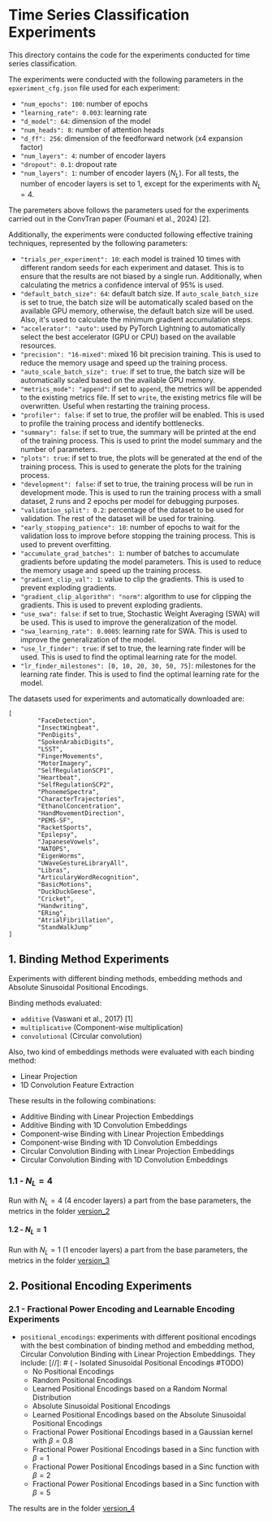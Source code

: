 
# Time Series Classification Experiments

This directory contains the code for the experiments conducted for time series classification.

The experiments were conducted with the following parameters in the `epxeriment_cfg.json` file used for each experiment:

- `"num_epochs": 100`: number of epochs
- `"learning_rate": 0.003`: learning rate
- `"d_model": 64`: dimension of the model
- `"num_heads": 8`: number of attention heads
- `"d_ff": 256`: dimension of the feedforward network (x4 expansion factor)
- `"num_layers": 4`: number of encoder layers
- `"dropout": 0.1`: dropout rate
- `"num_layers": 1`: number of encoder layers ($N_L$). For all tests, the number of encoder layers is set to 1, except for the experiments with $N_L=4$.

The paremeters above follows the parameters used for the experiments carried out in the ConvTran paper (Foumani et al., 2024) [2].

Additionally, the experiments were conducted following effective training techniques, represented by the following parameters:

- `"trials_per_experiment": 10`: each model is trained 10 times with different random seeds for each experiment and dataset.
This is to ensure that the results are not biased by a single run. Additionally, when calculating the metrics a confidence interval of 95% is used.
- `"default_batch_size": 64`: default batch size. If `auto_scale_batch_size` is set to true, the batch size will be automatically scaled based on the available GPU memory,
otherwise, the default batch size will be used. Also, it's used to calculate the minimum gradient accumulation steps.
- `"accelerator": "auto"`: used by PyTorch Lightning to automatically select the best accelerator (GPU or CPU) based on the available resources.
- `"precision": "16-mixed"`: mixed 16 bit precision training. This is used to reduce the memory usage and speed up the training process.
- `"auto_scale_batch_size": true`: if set to true, the batch size will be automatically scaled based on the available GPU memory.
- `"metrics_mode": "append"`: if set to `append`, the metrics will be appended to the existing metrics file. If set to `write`, the existing metrics file will be overwritten.
Useful when restarting the training process.
- `"profiler": false`: if set to true, the profiler will be enabled. This is used to profile the training process and identify bottlenecks.
- `"summary": false`: if set to true, the summary will be printed at the end of the training process. This is used to print the model summary and the number of parameters.
- `"plots": true`: if set to true, the plots will be generated at the end of the training process. This is used to generate the plots for the training process.
- `"development": false`: if set to true, the training process will be run in development mode. This is used to run the training process with a small dataset, 2 runs and 2 epochs per model for debugging purposes.
- `"validation_split": 0.2`: percentage of the dataset to be used for validation. The rest of the dataset will be used for training.
- `"early_stopping_patience": 10`: number of epochs to wait for the validation loss to improve before stopping the training process. This is used to prevent overfitting.
- `"accumulate_grad_batches": 1`: number of batches to accumulate gradients before updating the model parameters. This is used to reduce the memory usage and speed up the training process.
- `"gradient_clip_val": 1`: value to clip the gradients. This is used to prevent exploding gradients.
- `"gradient_clip_algorithm": "norm"`: algorithm to use for clipping the gradients. This is used to prevent exploding gradients.
- `"use_swa": false`: if set to true, Stochastic Weight Averaging (SWA) will be used. This is used to improve the generalization of the model.
- `"swa_learning_rate": 0.0005`: learning rate for SWA. This is used to improve the generalization of the model.
- `"use_lr_finder": true`: if set to true, the learning rate finder will be used. This is used to find the optimal learning rate for the model.
- `"lr_finder_milestones": [0, 10, 20, 30, 50, 75]`: milestones for the learning rate finder. This is used to find the optimal learning rate for the model.

The datasets used for experiments and automatically downloaded are:

```
[
        "FaceDetection",
        "InsectWingbeat",
        "PenDigits",
        "SpokenArabicDigits",
        "LSST",
        "FingerMovements",
        "MotorImagery",
        "SelfRegulationSCP1",
        "Heartbeat",
        "SelfRegulationSCP2",
        "PhonemeSpectra",
        "CharacterTrajectories",
        "EthanolConcentration",
        "HandMovementDirection",
        "PEMS-SF",
        "RacketSports",
        "Epilepsy",
        "JapaneseVowels",
        "NATOPS",
        "EigenWorms",
        "UWaveGestureLibraryAll",
        "Libras",
        "ArticularyWordRecognition",
        "BasicMotions",
        "DuckDuckGeese",
        "Cricket",
        "Handwriting",
        "ERing",
        "AtrialFibrillation",
        "StandWalkJump"
]
```

<!-- #TODO: Each model has the parameters in the `models_cfg.json` file used for each experiment, which includes a list of the model architectures with the kind of attention, binding method, embedding method and positional encoding method used for the experiment.)-->
<!-- (This 4 parameters can be just a string or dictionary with the key type and any extra arguments for that component, e.g. `{"type": "convolutional", "kernel_size": 3}` for a convolutional binding method with a kernel size of 3.)-->

## 1. Binding Method Experiments

Experiments with different binding methods, embedding methods and Absolute Sinusoidal Positional Encodings.

Binding methods evaluated:

- `additive` (Vaswani et al., 2017) [1]
- `multiplicative` (Component-wise multiplication)
- `convolutional` (Circular convolution)

Also, two kind of embeddings methods were evaluated with each binding method:

- Linear Projection
- 1D Convolution Feature Extraction

These results in the following combinations:
  - Additive Binding with Linear Projection Embeddings
  - Additive Binding with 1D Convolution Embeddings
  - Component-wise Binding with Linear Projection Embeddings
  - Component-wise Binding with 1D Convolution Embeddings
  - Circular Convolution Binding with Linear Projection Embeddings
  - Circular Convolution Binding with 1D Convolution Embeddings

### 1.1 - $N_L=4$

Run with $N_L=4$ (4 encoder layers) a part from the base parameters, the metrics in the folder [version_2](../../../docs/experiment_results/binding_methods/vanishing_version_2)

#### 1.2 - $N_L=1$

Run with $N_L=1$ (1 encoder layers) a part from the base parameters, the metrics in the folder [version_3](../../../docs/experiment_results/binding_methods/vanishing_version_3)

## 2. Positional Encoding Experiments

### 2.1 - Fractional Power Encoding and Learnable Encoding Experiments

- `positional_encodings`: experiments with different positional encodings with the best combination of binding method and
embedding method, Circular Convolution Binding with Linear Projection Embeddings. They include:
[//]: # (  - Isolated Sinusoidal Positional Encodings #TODO)
  - No Positional Encodings
  - Random Positional Encodings
  - Learned Positional Encodings based on a Random Normal Distribution
  - Absolute Sinusoidal Positional Encodings
  - Learned Positional Encodings based on the Absolute Sinusoidal Positional Encodings
  - Fractional Power Positional Encodings based in a Gaussian kernel with $\beta=0.8$
  - Fractional Power Positional Encodings based in a Sinc function with $\beta=1$
  - Fractional Power Positional Encodings based in a Sinc function with $\beta=2$
  - Fractional Power Positional Encodings based in a Sinc function with $\beta=5$

The results are in the folder [version_4](../../../docs/experiment_results/pe_version_1)
